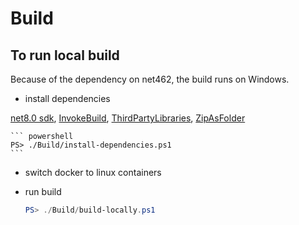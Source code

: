 # Build

## To run local build

Because of the dependency on net462, the build runs on Windows.

- install dependencies

[net8.0 sdk](https://dotnet.microsoft.com/download/dotnet/8.0), 
[InvokeBuild](https://www.powershellgallery.com/packages/InvokeBuild/5.10.4), 
[ThirdPartyLibraries](https://www.powershellgallery.com/packages/ThirdPartyLibraries/3.4.0),
[ZipAsFolder](https://www.powershellgallery.com/packages/ZipAsFolder/0.0.1)

    ``` powershell
    PS> ./Build/install-dependencies.ps1
    ```

- switch docker to linux containers

- run build

    ``` powershell
    PS> ./Build/build-locally.ps1
    ```
